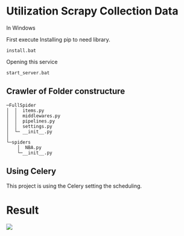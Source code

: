 # Utilization Scrapy Collection Data

In Windows

First execute
Installing pip to need library.
```
install.bat
```

Opening this service
```
start_server.bat
```

## Crawler of Folder constructure
```
─FullSpider
│  │  items.py
│  │  middlewares.py
│  │  pipelines.py
│  │  settings.py
│  └─ __init__.py
│
└─spiders
    │  NBA.py
    └─__init__.py
```

## Using Celery

This project is using the Celery setting the scheduling.

# Result
![](https://i.imgur.com/569BuQA.png)



